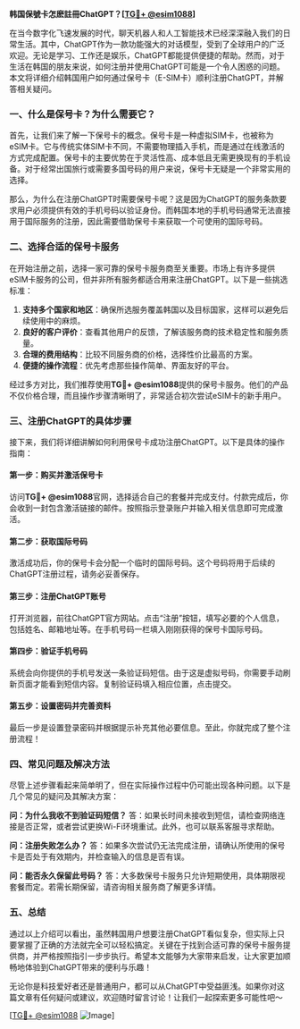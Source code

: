 **韩国保號卡怎麽註冊ChatGPT？[[TG💪+ @esim1088](https://t.me/s/esim1088)]**

在当今数字化飞速发展的时代，聊天机器人和人工智能技术已经深深融入我们的日常生活。其中，ChatGPT作为一款功能强大的对话模型，受到了全球用户的广泛欢迎。无论是学习、工作还是娱乐，ChatGPT都能提供便捷的帮助。然而，对于生活在韩国的朋友来说，如何注册并使用ChatGPT可能是一个令人困惑的问题。本文将详细介绍韩国用户如何通过保号卡（E-SIM卡）顺利注册ChatGPT，并解答相关疑问。

### 一、什么是保号卡？为什么需要它？

首先，让我们来了解一下保号卡的概念。保号卡是一种虚拟SIM卡，也被称为eSIM卡。它与传统实体SIM卡不同，不需要物理插入手机，而是通过在线激活的方式完成配置。保号卡的主要优势在于灵活性高、成本低且无需更换现有的手机设备。对于经常出国旅行或需要多国号码的用户来说，保号卡无疑是一个非常实用的选择。

那么，为什么在注册ChatGPT时需要保号卡呢？这是因为ChatGPT的服务条款要求用户必须提供有效的手机号码以验证身份。而韩国本地的手机号码通常无法直接用于国际服务的注册，因此需要借助保号卡来获取一个可使用的国际号码。

### 二、选择合适的保号卡服务

在开始注册之前，选择一家可靠的保号卡服务商至关重要。市场上有许多提供eSIM卡服务的公司，但并非所有服务都适合用来注册ChatGPT。以下是一些挑选标准：

1. **支持多个国家和地区**：确保所选服务覆盖韩国以及目标国家，这样可以避免后续使用中的麻烦。
2. **良好的客户评价**：查看其他用户的反馈，了解该服务商的技术稳定性和服务质量。
3. **合理的费用结构**：比较不同服务商的价格，选择性价比最高的方案。
4. **便捷的操作流程**：优先考虑那些操作简单、界面友好的平台。

经过多方对比，我们推荐使用**TG💪+ @esim1088**提供的保号卡服务。他们的产品不仅价格合理，而且操作步骤清晰明了，非常适合初次尝试eSIM卡的新手用户。

### 三、注册ChatGPT的具体步骤

接下来，我们将详细讲解如何利用保号卡成功注册ChatGPT。以下是具体的操作指南：

#### 第一步：购买并激活保号卡
访问**TG💪+ @esim1088**官网，选择适合自己的套餐并完成支付。付款完成后，你会收到一封包含激活链接的邮件。按照指示登录账户并输入相关信息即可完成激活。

#### 第二步：获取国际号码
激活成功后，你的保号卡会分配一个临时的国际号码。这个号码将用于后续的ChatGPT注册过程，请务必妥善保存。

#### 第三步：注册ChatGPT账号
打开浏览器，前往ChatGPT官方网站。点击“注册”按钮，填写必要的个人信息，包括姓名、邮箱地址等。在手机号码一栏填入刚刚获得的保号卡国际号码。

#### 第四步：验证手机号码
系统会向你提供的手机号发送一条验证码短信。由于这是虚拟号码，你需要手动刷新页面才能看到短信内容。复制验证码填入相应位置，点击提交。

#### 第五步：设置密码并完善资料
最后一步是设置登录密码并根据提示补充其他必要信息。至此，你就完成了整个注册流程！

### 四、常见问题及解决方法

尽管上述步骤看起来简单明了，但在实际操作过程中仍可能出现各种问题。以下是几个常见的疑问及其解决方案：

**问：为什么我收不到验证码短信？**
答：如果长时间未接收到短信，请检查网络连接是否正常，或者尝试更换Wi-Fi环境重试。此外，也可以联系客服寻求帮助。

**问：注册失败怎么办？**
答：如果多次尝试仍无法完成注册，请确认所使用的保号卡是否处于有效期内，并检查输入的信息是否有误。

**问：能否永久保留此号码？**
答：大多数保号卡服务只允许短期使用，具体期限视套餐而定。若需长期保留，请咨询相关服务商了解更多详情。

### 五、总结

通过以上介绍可以看出，虽然韩国用户想要注册ChatGPT看似复杂，但实际上只要掌握了正确的方法就完全可以轻松搞定。关键在于找到合适可靠的保号卡服务提供商，并严格按照指引一步步执行。希望本文能够为大家带来启发，让大家更加顺畅地体验到ChatGPT带来的便利与乐趣！

无论你是科技爱好者还是普通用户，都可以从ChatGPT中受益匪浅。如果你对这篇文章有任何疑问或建议，欢迎随时留言讨论！让我们一起探索更多可能性吧～

[[TG💪+ @esim1088](https://t.me/s/esim1088) ![Image](https://i.postimg.cc/4NQfJmqS/Snipaste-2025-05-13-00-14-12.png)]